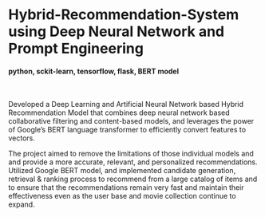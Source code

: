# Hybrid-Recommendation-System using Deep Neural Network and Prompt Engineering
#### python, sckit-learn, tensorflow, flask, BERT model

<br />

Developed a Deep Learning and Artificial Neural Network based Hybrid Recommendation Model that combines deep neural network based collaborative filtering and content-based models, and leverages the power of Google’s BERT language transformer to efficiently convert features to vectors. 
<br/>

The project aimed to remove the limitations of those individual models and and provide a more accurate, relevant, and personalized recommendations.
Utilized Google BERT model, and implemented candidate generation, retrieval & ranking process to recommend from a large catalog of items and to ensure that the recommendations remain very fast and maintain their effectiveness even as the user base and movie collection continue to expand.


